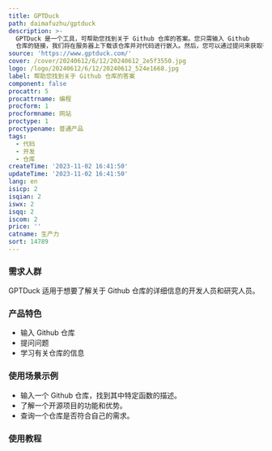 ```yaml
---
title: GPTDuck
path: daimafuzhu/gptduck
description: >-
  GPTDuck 是一个工具，可帮助您找到关于 Github 仓库的答案。您只需输入 Github
  仓库的链接，我们将在服务器上下载该仓库并对代码进行嵌入。然后，您可以通过提问来获取有关该仓库的答案，包括功能、优势、定价和定位等。
source: 'https://www.gptduck.com/'
cover: /cover/20240612/6/12/20240612_2e5f3550.jpg
logo: /logo/20240612/6/12/20240612_524e1668.jpg
label: 帮助您找到关于 Github 仓库的答案
component: false
procattr: 5
procattrname: 编程
procform: 1
procformname: 网站
proctype: 1
proctypename: 普通产品
tags:
  - 代码
  - 开发
  - 仓库
createTime: '2023-11-02 16:41:50'
updateTime: '2023-11-02 16:41:50'
lang: en
isicp: 2
isqian: 2
iswx: 2
isqq: 2
iscom: 2
price: ''
catname: 生产力
sort: 14789
---
```




### 需求人群
GPTDuck 适用于想要了解关于 Github 仓库的详细信息的开发人员和研究人员。

### 产品特色
- 输入 Github 仓库
- 提问问题
- 学习有关仓库的信息

### 使用场景示例
- 输入一个 Github 仓库，找到其中特定函数的描述。
- 了解一个开源项目的功能和优势。
- 查询一个仓库是否符合自己的需求。

### 使用教程


  

